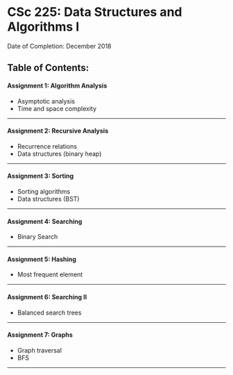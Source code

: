 # CSc 225: Data Structures and Algorithms I
Date of Completion: December 2018

## Table of Contents:

#### Assignment 1: Algorithm Analysis
- Asymptotic analysis
- Time and space complexity
___
#### Assignment 2: Recursive Analysis
- Recurrence relations
- Data structures (binary heap)
___
#### Assignment 3: Sorting
- Sorting algorithms
- Data structures (BST)
___
#### Assignment 4: Searching
- Binary Search
___
#### Assignment 5: Hashing
- Most frequent element
___
#### Assignment 6: Searching II
- Balanced search trees
___
#### Assignment 7: Graphs
- Graph traversal
- BFS
___